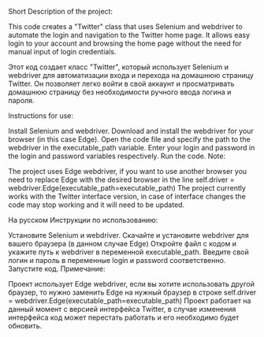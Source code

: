 Short Description of the project:

This code creates a "Twitter" class that uses Selenium and webdriver to automate the login and navigation to the Twitter home page. It allows easy login to your account and browsing the home page without the need for manual input of login credentials.

Этот код создает класс "Twitter", который использует Selenium и webdriver для автоматизации входа и перехода на домашнюю страницу Twitter. Он позволяет легко войти в свой аккаунт и просматривать домашнюю страницу без необходимости ручного ввода логина и пароля.

Instructions for use:

Install Selenium and webdriver.
Download and install the webdriver for your browser (in this case Edge).
Open the code file and specify the path to the webdriver in the executable_path variable.
Enter your login and password in the login and password variables respectively.
Run the code.
Note:

The project uses Edge webdriver, if you want to use another browser you need to replace Edge with the desired browser in the line self.driver = webdriver.Edge(executable_path=executable_path)
The project currently works with the Twitter interface version, in case of interface changes the code may stop working and it will need to be updated.


На русском
Инструкции по использованию:

Установите Selenium и webdriver.
Скачайте и установите webdriver для вашего браузера (в данном случае Edge)
Откройте файл с кодом и укажите путь к webdriver в переменной executable_path.
Введите свой логин и пароль в переменные login и password соответственно.
Запустите код.
Примечание:

Проект использует Edge webdriver, если вы хотите использовать другой браузер, то нужно заменить Edge на нужный браузер в строке self.driver = webdriver.Edge(executable_path=executable_path)
Проект работает на данный момент с версией интерфейса Twitter, в случае изменения интерфейса код может перестать работать и его необходимо будет обновить.
